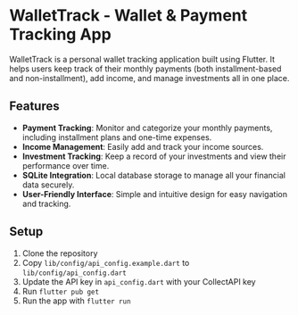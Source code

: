 # WalletTrack - Wallet & Payment Tracking App

WalletTrack is a personal wallet tracking application built using Flutter. It helps users keep track of their monthly payments (both installment-based and non-installment), add income, and manage investments all in one place.

## Features
- **Payment Tracking**: Monitor and categorize your monthly payments, including installment plans and one-time expenses.
- **Income Management**: Easily add and track your income sources.
- **Investment Tracking**: Keep a record of your investments and view their performance over time.
- **SQLite Integration**: Local database storage to manage all your financial data securely.
- **User-Friendly Interface**: Simple and intuitive design for easy navigation and tracking.

## Setup

1. Clone the repository
2. Copy `lib/config/api_config.example.dart` to `lib/config/api_config.dart`
3. Update the API key in `api_config.dart` with your CollectAPI key
4. Run `flutter pub get`
5. Run the app with `flutter run`
